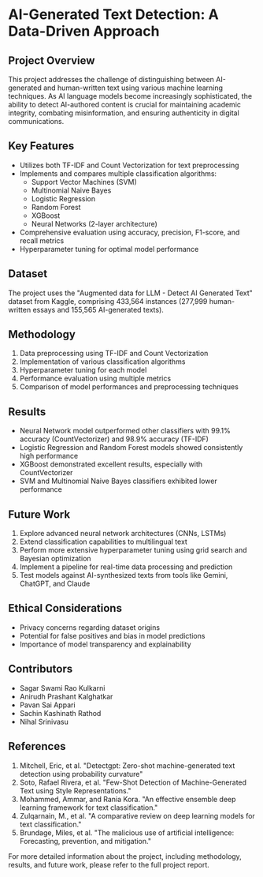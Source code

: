 # AI-Generated Text Detection: A Data-Driven Approach

## Project Overview

This project addresses the challenge of distinguishing between AI-generated and human-written text using various machine learning techniques. As AI language models become increasingly sophisticated, the ability to detect AI-authored content is crucial for maintaining academic integrity, combating misinformation, and ensuring authenticity in digital communications.

## Key Features

- Utilizes both TF-IDF and Count Vectorization for text preprocessing
- Implements and compares multiple classification algorithms:
  - Support Vector Machines (SVM)
  - Multinomial Naive Bayes
  - Logistic Regression
  - Random Forest
  - XGBoost
  - Neural Networks (2-layer architecture)
- Comprehensive evaluation using accuracy, precision, F1-score, and recall metrics
- Hyperparameter tuning for optimal model performance

## Dataset

The project uses the "Augmented data for LLM - Detect AI Generated Text" dataset from Kaggle, comprising 433,564 instances (277,999 human-written essays and 155,565 AI-generated texts).

## Methodology

1. Data preprocessing using TF-IDF and Count Vectorization
2. Implementation of various classification algorithms
3. Hyperparameter tuning for each model
4. Performance evaluation using multiple metrics
5. Comparison of model performances and preprocessing techniques

## Results

- Neural Network model outperformed other classifiers with 99.1% accuracy (CountVectorizer) and 98.9% accuracy (TF-IDF)
- Logistic Regression and Random Forest models showed consistently high performance
- XGBoost demonstrated excellent results, especially with CountVectorizer
- SVM and Multinomial Naive Bayes classifiers exhibited lower performance

## Future Work

1. Explore advanced neural network architectures (CNNs, LSTMs)
2. Extend classification capabilities to multilingual text
3. Perform more extensive hyperparameter tuning using grid search and Bayesian optimization
4. Implement a pipeline for real-time data processing and prediction
5. Test models against AI-synthesized texts from tools like Gemini, ChatGPT, and Claude

## Ethical Considerations

- Privacy concerns regarding dataset origins
- Potential for false positives and bias in model predictions
- Importance of model transparency and explainability

## Contributors

- Sagar Swami Rao Kulkarni
- Anirudh Prashant Kalghatkar
- Pavan Sai Appari
- Sachin Kashinath Rathod
- Nihal Srinivasu

## References

1. Mitchell, Eric, et al. "Detectgpt: Zero-shot machine-generated text detection using probability curvature"
2. Soto, Rafael Rivera, et al. "Few-Shot Detection of Machine-Generated Text using Style Representations."
3. Mohammed, Ammar, and Rania Kora. "An effective ensemble deep learning framework for text classification."
4. Zulqarnain, M., et al. "A comparative review on deep learning models for text classification."
5. Brundage, Miles, et al. "The malicious use of artificial intelligence: Forecasting, prevention, and mitigation."

For more detailed information about the project, including methodology, results, and future work, please refer to the full project report.
